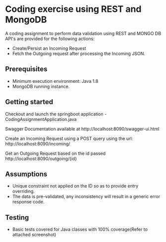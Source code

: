 # Coding exercise using REST and MongoDB 
A coding assignment to perform data validation using REST and MONGO DB
API's are provided for the following actions:
- Create/Persist an Incoming Request
- Fetch the Outgoing request after processing the Incoming JSON.

## Prerequisites
- Minimum execution environment: Java 1.8
- MongoDB running instance.

## Getting started
Checkout and launch the springboot application - CodingAssignmentApplication.java

Swagger Documentation available at http://localhost:8090/swagger-ui.html

Create an Incoming Request using a POST query using the url: http://localhost:8090/incoming/

Get an Outgoing Request based on the id passed http://localhost:8090/outgoing/{id}


## Assumptions

- Unique constraint not applied on the ID so as to provide entry overriding.
- The data is pre-validated, any inconsistency will result in a generic error response code.

## Testing

- Basic tests covered for Java classes with 100% coverage(Refer to attached screenshot)
